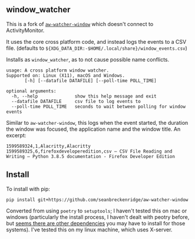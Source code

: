 ## window_watcher

This is a fork of [`aw-watcher-window`](https://github.com/ActivityWatch/aw-watcher-window) which doesn't connect to ActivityMonitor.

It uses the core cross platform code, and instead logs the events to a CSV file. (defaults to `${XDG_DATA_DIR:-$HOME/.local/share}/window_events.csv`)

Installs as `window_watcher`, as to not cause possible name conflicts.

```
usage: A cross platform window watcher.
Supported on: Linux (X11), macOS and Windows.
       [-h] [--datafile DATAFILE] [--poll-time POLL_TIME]

optional arguments:
  -h, --help              show this help message and exit
  --datafile DATAFILE     csv file to log events to
  --poll-time POLL_TIME   seconds to wait between polling for window events
```

Similar to `aw-watcher-window`, this logs when the event started, the duration the window was focused, the application name and the window title. An excerpt:

```
1599589324,1,Alacritty,Alacritty
1599589325,6,firefoxdeveloperedition,csv — CSV File Reading and Writing — Python 3.8.5 documentation - Firefox Developer Edition
```

## Install

To install with pip:

```
pip install git+https://github.com/seanbreckenridge/aw-watcher-window
```

Converted from using `poetry` to `setuptools`; I haven't tested this on mac or windows (particularly the install process, I haven't dealt with peotry before, but [seems there are other dependencies](https://github.com/ActivityWatch/aw-watcher-window/blob/master/pyproject.toml) you may have to install for those systems). I've tested this on my linux machine, which uses X-server.
